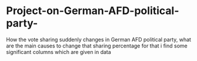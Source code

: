 # Project-on-German-AFD-political-party-
How the vote sharing suddenly changes in German AFD political party, what are the main causes to change that sharing percentage for that i find some significant columns which are given in data
